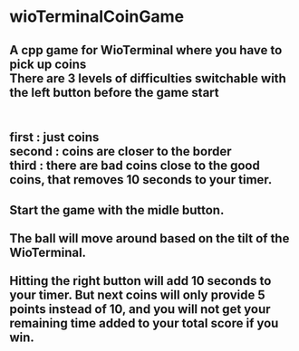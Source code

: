 # wioTerminalCoinGame
A cpp game for WioTerminal where you have to pick up coins 
<br>
There are 3 levels of difficulties switchable with the left button before the game start<br><br>
----------------------
first   :  just coins <br>
second  :   coins are closer to the border<br>
third   :   there are bad coins close to the good coins, that removes 10 seconds to your timer.
---------------------
Start the game with the midle button. <br><br>
The ball will move around based on the tilt of the WioTerminal. <br><br>
Hitting the right button will add 10 seconds to your timer. But next coins will only provide 5 points instead of 10, and you will not get your remaining time added to your total score if you win. <br><br>
---------------------
